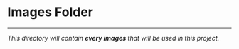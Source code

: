 # Images Folder
---
*This directory will contain **every images** that will be used in this project.*